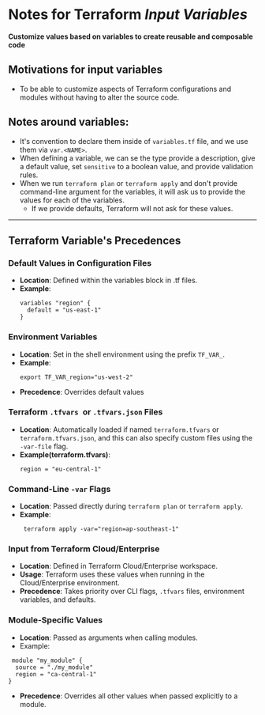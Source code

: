 # Notes for Terraform _Input Variables_

**Customize values based on variables to create reusable and composable code**

## Motivations for input variables

- To be able to customize aspects of Terraform configurations and modules without having to alter the source code.

## Notes around variables:

- It's convention to declare them inside of `variables.tf` file, and we use them via `var.<NAME>`.
- When defining a variable, we can se the type provide a description, give a default value, set `sensitive` to a boolean
  value, and provide validation rules.
- When we run `terraform plan` or `terraform apply` and don't provide command-line argument for the variables, it will
  ask us to provide the values for each of the variables.
    - If we provide defaults, Terraform will not ask for these values.

--- 

## Terraform Variable's Precedences

### Default Values in Configuration Files
- **Location**: Defined within the variables block in .tf files. 
- **Example**: 
  ```hcl
  variables "region" {
    default = "us-east-1"  
  }
  ```
### Environment Variables
- **Location**: Set in the shell environment using the prefix `TF_VAR_`.
- **Example**: 
    ```hcl
    export TF_VAR_region="us-west-2" 
    ```
- **Precedence**: Overrides default values

### Terraform `.tfvars `or `.tfvars.json` Files

- **Location**: Automatically loaded if named `terraform.tfvars` or `terraform.tfvars.json`, and this can also specify
  custom files using the `-var-file` flag.
- **Example(terraform.tfvars)**:
  ```hcl
  region = "eu-central-1"
  ```
### Command-Line `-var` Flags

- **Location**: Passed directly during `terraform plan` or `terraform apply`.
- **Example**:
    ```hcl 
     terraform apply -var="region=ap-southeast-1"
    ```

### Input from Terraform Cloud/Enterprise

- **Location**: Defined in Terraform Cloud/Enterprise workspace.
- **Usage**: Terraform uses these values when running in the Cloud/Enterprise environment.
- **Precedence**: Takes priority over CLI flags, `.tfvars` files, environment variables, and defaults.

### Module-Specific Values

- **Location**: Passed as arguments when calling modules.
- Example:

```hcl
 module "my_module" {
  source = "./my_module"
  region = "ca-central-1"
}
```

- **Precedence**: Overrides all other values when passed explicitly to a module.